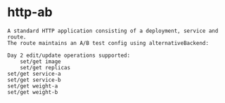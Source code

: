 # http-ab
    A standard HTTP application consisting of a deployment, service and route.
    The route maintains an A/B test config using alternativeBackend: 

    Day 2 edit/update operations supported:
        set/get image
        set/get replicas 
    set/get service-a
    set/get service-b
    set/get weight-a
    set/get weight-b 

